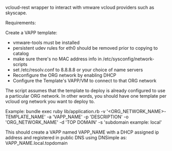 vcloud-rest wrapper to interact with vmware vcloud providers such as skyscape.

Requirements:

Create a VAPP template:
* vmware-tools must be installed
* persistent udev rules for eth0 should be removed prior to copying to catalog
* make sure there's no MAC address info in /etc/sysconfig/network-scripts
* set /etc/resolv.conf to 8.8.8.8 or your choice of name servers
* Reconfigure the ORG network by enabling DHCP
* Configure the Template's VAPP/VM to connect to that ORG network

The script assumes that the template to deploy is already configured to use
a particular ORG network.
In other words, you should have one template per vcloud org network you want to
deploy to.

Example:
     bundle exec ruby lib/application.rb  -v
     '<ORG_NETWORK_NAME>-TEMPLATE_NAME' -a 'VAPP_NAME' -p 'DESCRIPTION' -o 'ORG_NETWORK_NAME' -d 'TOP DOMAIN' -s 'subdomain example: local'


This should create a VAPP named VAPP_NAME with a DHCP assigned ip address and
registered in public DNS using DNSimple as: VAPP_NAME.local.topdomain
